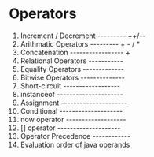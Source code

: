 # Operators

 1. Increment / Decrement  --------- ++/--
 1. Arithmatic Operators   --------- + - / *
 1. Concatenation  ----------------- + 
 1. Relational Operators ----------- 
 1. Equality Operators -------------
 1. Bitwise Operators --------------
 1. Short-circuit ------------------
 1. instanceof ---------------------
 1. Assignment ---------------------
 1. Conditional --------------------
 1. now operator -------------------
 1. [] operator --------------------
 1. Operator Precedence ------------
 1. Evaluation order of java operands
